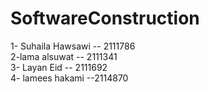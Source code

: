 # SoftwareConstruction
1- Suhaila Hawsawi -- 2111786
<br>2-lama alsuwat -- 2111341
<br> 3- Layan Eid -- 2111692
<br>4- lamees hakami --2114870
